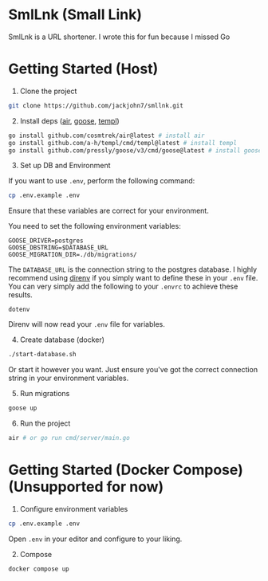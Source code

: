 # SmlLnk (Small Link)

SmlLnk is a URL shortener. I wrote this for fun because I missed Go

# Getting Started (Host)

1. Clone the project

```bash
git clone https://github.com/jackjohn7/smllnk.git
```

2. Install deps ([air](https://github.com/cosmtrek/air),
[goose](https://github.com/pressly/goose),
[templ](https://templ.guide))

```bash
go install github.com/cosmtrek/air@latest # install air
go install github.com/a-h/templ/cmd/templ@latest # install templ
go install github.com/pressly/goose/v3/cmd/goose@latest # install goose
```

3. Set up DB and Environment

If you want to use `.env`, perform the following command:

```bash
cp .env.example .env
```

Ensure that these variables are correct for your environment.

You need to set the following environment variables:

```
GOOSE_DRIVER=postgres
GOOSE_DBSTRING=$DATABASE_URL
GOOSE_MIGRATION_DIR=./db/migrations/
```

The `DATABASE_URL` is the connection string to the postgres database. I 
highly recommend using [direnv](https://github.com/direnv/direnv?tab=readme-ov-file)
if you simply want to define these in your `.env` file.
You can very simply add the following to your `.envrc` to achieve these results.
```
dotenv
```

Direnv will now read your `.env` file for variables.

4. Create database (docker)

```bash
./start-database.sh
```

Or start it however you want. Just ensure you've got the correct connection 
string in your environment variables.

5. Run migrations

```bash
goose up
```

6. Run the project

```bash
air # or go run cmd/server/main.go
```

# Getting Started (Docker Compose) (Unsupported for now)

1. Configure environment variables

```bash
cp .env.example .env
```

Open `.env` in your editor and configure to your liking.

2. Compose

```bash
docker compose up
```

